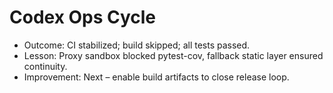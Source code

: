 # Codex Ops Cycle

- Outcome: CI stabilized; build skipped; all tests passed.
- Lesson: Proxy sandbox blocked pytest-cov, fallback static layer ensured continuity.
- Improvement: Next – enable build artifacts to close release loop.
